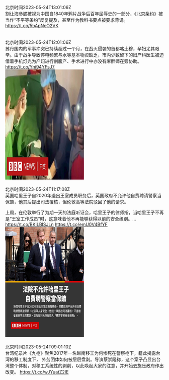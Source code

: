 北京时间2023-05-24T13:01:06Z<br>割让海参崴被视为中国自1840年鸦片战争后百年屈辱史的一部分，《北京条约》被当作“不平等条约”反复提及，甚至作为教科书要点被要求背诵。
https://t.co/5bApNcO2VK<br><br><br>北京时间2023-05-24T12:01:06Z<br>苏丹国内的军事冲突已持续超过一个月，在战火侵袭的首都喀土穆，孕妇尤其艰辛。由于战争导致停电频繁与水等基本物资缺乏，市内少数留下的妇产科医生被迫借着手机灯光为产妇进行剖腹产、手术进行中亦没有麻醉师在旁协助。 https://t.co/Yni94YFsJ7<br><img src='/temp/video/2023/u-Month-5/b-Day-24/bbcchinese/1661220753897824257_0.jpg' width='250' height='350'><br><br>北京时间2023-05-24T11:17:08Z<br>英国哈里王子自2020年退出王室成员职务后，英国政府不允许他自费聘请警察当保镳，他其后提出司法覆核，但伦敦高等法院驳回了他的请求。

上周，在伦敦举行了为期一天的法庭听证会，哈里王子的律师指，当哈里王子不再是“王室工作成员”时，这意味着他不再能够获得以前的安全级别。… https://t.co/BKiLBISJLn https://t.co/emU0V4BfYF<br><img src='/temp/image/2023/u-Month-5/1661209689932300288_0.jpg' width='250' height='350'><br><br>北京时间2023-05-24T09:01:10Z<br>台湾纪录片《九枪》聚焦2017年一名越南移工为何惨死在警察枪下，籍此揭露台湾的移工制度下， 外劳团体如何被层层盘剥。导演蔡崇隆称，这个案子凸显出台湾整个体制，对移工系统性的剥削，以此唤起大家的注意，并开始去施压政府作出改变。
https://t.co/wJYuatZ2IE<br><br><br>
